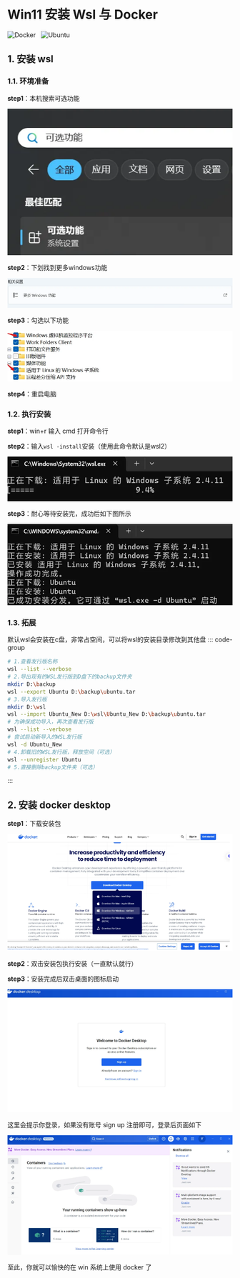 # Win11 安装 Wsl 与 Docker
<img src="https://img.shields.io/badge/-Docker-2496ED?logo=Docker&logoColor=FFF" alt="Docker" style="display: inline-block;margin-right: 2px" /> 
<img src="https://img.shields.io/badge/-Wsl-8A2BE2" alt="" style="display: inline-block;margin-right: 2px"/> 
<img src="https://img.shields.io/badge/-Ubuntu-E95420?logo=Ubuntu&logoColor=FFF" alt="Ubuntu" style="display: inline-block;margin-right: 2px" /> 


## 1. 安装 wsl
<Linkcard url="https://learn.microsoft.com/zh-cn/windows/wsl/install" title="相关文档" description="https://learn.microsoft.com" logo="![202508231213971.png](../public/article/202508231213971.png)"></Linkcard>

### 1.1. 环境准备
**step1**：本机搜索可选功能

![202508231229452.png](../public/article/202508231229452.png)

**step2**：下划找到更多windows功能

![202508231231081.png](../public/article/202508231231081.png)

**step3**：勾选以下功能

![202508231231618.png](../public/article/202508231231618.png)

**step4**：重启电脑

### 1.2. 执行安装
**step1**：win+r 输入 cmd 打开命令行

**step2**：输入`wsl -install`安装（使用此命令默认是wsl2）

![202508231234334.png](../public/article/202508231234334.png)

**step3**：耐心等待安装完，成功后如下图所示

![202508231234022.png](../public/article/202508231234022.png)

### 1.3. 拓展
默认wsl会安装在c盘，非常占空间，可以将wsl的安装目录修改到其他盘
::: code-group
```bash
# 1.查看发行版名称
wsl --list --verbose
# 2.导出现有的WSL发行版到D盘下的backup文件夹
mkdir D:\backup
wsl --export Ubuntu D:\backup\ubuntu.tar
# 3.导入发行版
mkdir D:\wsl
wsl --import Ubuntu_New D:\wsl\Ubuntu_New D:\backup\ubuntu.tar
# 为确保成功导入，再次查看发行版
wsl --list --verbose
# 尝试启动新导入的WSL发行版
wsl -d Ubuntu_New
# 4.卸载旧的WSL发行版，释放空间（可选）
wsl --unregister Ubuntu
# 5.直接删除backup文件夹（可选）
```
:::

## 2. 安装 docker desktop
<Linkcard url="https://docs.docker.com/desktop/features/wsl/" title="相关文档" description="https://docs.docker.com" logo="![202508231213971.png](../public/article/202508231213971.png)"></Linkcard>


**step1**：下载安装包

![202508231240367.png](../public/article/202508231240367.png)

**step2**：双击安装包执行安装（一直默认就行）

**step3**：安装完成后双击桌面的图标启动

![202508231244137.png](../public/article/202508231244137.png)

这里会提示你登录，如果没有账号 sign up 注册即可，登录后页面如下

![202508231245322.png](../public/article/202508231245322.png)

至此，你就可以愉快的在 win 系统上使用 docker 了
